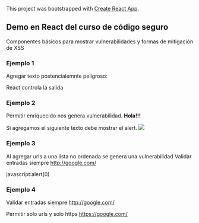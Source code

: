 This project was bootstrapped with [Create React App](https://github.com/facebook/create-react-app).

## Demo en React del curso de código seguro

Componentes básicos para mostrar vulnerabilidades y formas de mitigación de XSS

### Ejemplo 1

Agregar texto postencialemnte peligroso:
<script>alert(0)</script>

React controla la salida

### Ejemplo 2
Permitir enriquecido nos genera vulnerabilidad.
<b>Hola!!!</b>

Si agregamos el siguiente texto debe mostrar el alert.
<img src=x onerror=alert(0) />

### Ejemplo 3
Al agregar urls a una lista no ordenada se genera una vulnerabilidad
Validar entradas siempre
http://google.com/

javascript:alert(0)

### Ejemplo 4
Validar entradas siempre
http://google.com/

Permitir solo urls y solo https
https://google.com/

